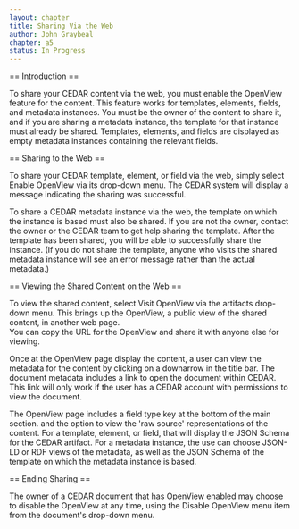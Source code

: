 ```yaml
---
layout: chapter
title: Sharing Via the Web
author: John Graybeal
chapter: a5
status: In Progress
---
```


== Introduction ==

To share your CEDAR content via the web, you must enable the OpenView feature for the content. 
This feature works for templates, elements, fields, and metadata instances. 
You must be the owner of the content to share it, and if you are sharing a metadata instance, 
the template for that instance must already be shared.
Templates, elements, and fields are displayed as empty metadata instances containing the relevant fields.

== Sharing to the Web ==

To share your CEDAR template, element, or field via the web, simply select Enable OpenView via its drop-down menu. 
The CEDAR system will display a message indicating the sharing was successful. 

To share a CEDAR metadata instance via the web, the template on which the instance is based must also be shared. 
If you are not the owner, contact the owner or the CEDAR team to get help sharing the template. 
After the template has been shared, you will be able to successfully share the instance. 
(If you do not share the template, anyone who visits the shared metadata instance will see an error message rather than the actual metadata.)

== Viewing the Shared Content on the Web ==

To view the shared content, select Visit OpenView via the artifacts drop-down menu. 
This brings up the OpenView, a public view of the shared content, in another web page.  
You can copy the URL for the OpenView and share it with anyone else for viewing.

Once at the OpenView page display the content, a user can view the metadata for the content by clicking on a downarrow in the title bar. 
The document metadata includes a link to open the document within CEDAR. 
This link will only work if the user has a CEDAR account with permissions to view the document.

The OpenView page includes a field type key at the bottom of the main section. and the option to view the 'raw source' 
representations of the content. For a template, element, or field, that will display the JSON Schema for the CEDAR artifact.
For a metadata instance, the use can choose JSON-LD or RDF views of the metadata, 
as well as the JSON Schema of the template on which the metadata instance is based.

== Ending Sharing ==

The owner of a CEDAR document that has OpenView enabled may choose to disable the OpenView at any time, 
using the Disable OpenView menu item from the document's drop-down menu.
